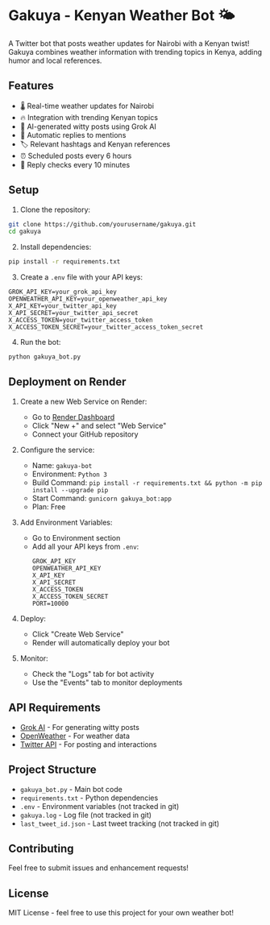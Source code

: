 # Gakuya - Kenyan Weather Bot 🌤️

A Twitter bot that posts weather updates for Nairobi with a Kenyan twist! Gakuya combines weather information with trending topics in Kenya, adding humor and local references.

## Features

- 🌡️ Real-time weather updates for Nairobi
- 🔥 Integration with trending Kenyan topics
- 🤖 AI-generated witty posts using Grok AI
- 💬 Automatic replies to mentions
- 🏷️ Relevant hashtags and Kenyan references
- ⏰ Scheduled posts every 6 hours
- 🔄 Reply checks every 10 minutes

## Setup

1. Clone the repository:
```bash
git clone https://github.com/yourusername/gakuya.git
cd gakuya
```

2. Install dependencies:
```bash
pip install -r requirements.txt
```

3. Create a `.env` file with your API keys:
```
GROK_API_KEY=your_grok_api_key
OPENWEATHER_API_KEY=your_openweather_api_key
X_API_KEY=your_twitter_api_key
X_API_SECRET=your_twitter_api_secret
X_ACCESS_TOKEN=your_twitter_access_token
X_ACCESS_TOKEN_SECRET=your_twitter_access_token_secret
```

4. Run the bot:
```bash
python gakuya_bot.py
```

## Deployment on Render

1. Create a new Web Service on Render:
   - Go to [Render Dashboard](https://dashboard.render.com)
   - Click "New +" and select "Web Service"
   - Connect your GitHub repository

2. Configure the service:
   - Name: `gakuya-bot`
   - Environment: `Python 3`
   - Build Command: `pip install -r requirements.txt && python -m pip install --upgrade pip`
   - Start Command: `gunicorn gakuya_bot:app`
   - Plan: Free

3. Add Environment Variables:
   - Go to Environment section
   - Add all your API keys from `.env`:
     ```
     GROK_API_KEY
     OPENWEATHER_API_KEY
     X_API_KEY
     X_API_SECRET
     X_ACCESS_TOKEN
     X_ACCESS_TOKEN_SECRET
     PORT=10000
     ```

4. Deploy:
   - Click "Create Web Service"
   - Render will automatically deploy your bot

5. Monitor:
   - Check the "Logs" tab for bot activity
   - Use the "Events" tab to monitor deployments

## API Requirements

- [Grok AI](https://grok.ai) - For generating witty posts
- [OpenWeather](https://openweathermap.org) - For weather data
- [Twitter API](https://developer.twitter.com) - For posting and interactions

## Project Structure

- `gakuya_bot.py` - Main bot code
- `requirements.txt` - Python dependencies
- `.env` - Environment variables (not tracked in git)
- `gakuya.log` - Log file (not tracked in git)
- `last_tweet_id.json` - Last tweet tracking (not tracked in git)

## Contributing

Feel free to submit issues and enhancement requests!

## License

MIT License - feel free to use this project for your own weather bot! 